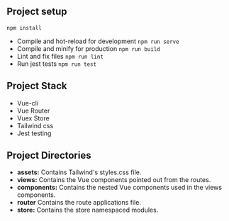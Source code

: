 ## Project setup
```
npm install
```

- Compile and hot-reload for development `npm run serve`
- Compile and minify for production `npm run build`
- Lint and fix files `npm run lint`
- Run jest tests `npm run test`

## Project Stack
- Vue-cli
- Vue Router
- Vuex Store
- Tailwind css
- Jest testing 

## Project Directories
- **assets:** Contains Tailwind's styles.css file.
- **views:** Contains the Vue components pointed out from the routes.
- **components:** Contains the nested Vue components used in the views components.
- **router** Contains the route applications file.
- **store:** Contains the store namespaced modules.